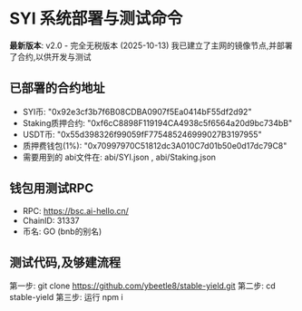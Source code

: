# SYI 系统部署与测试命令

**最新版本**: v2.0 - 完全无税版本 (2025-10-13) 我已建立了主网的镜像节点,并部署了合约,以供开发与测试

## 已部署的合约地址
 - SYI币: "0x92e3cf3b7f6B08CDBA0907f5Ea0414bF55df2d92"
 - Staking质押合约: "0xf6cC8898F119194CA4938c5f6564a20d9bc734bB"
 - USDT币: "0x55d398326f99059fF775485246999027B3197955"
 - 质押费钱包(1%): "0x70997970C51812dc3A010C7d01b50e0d17dc79C8"
 - 需要用到的 abi文件在: abi/SYI.json , abi/Staking.json


## 钱包用测试RPC 
 - RPC: https://bsc.ai-hello.cn/
 - ChainID:	31337
 - 币名:  GO (bnb的别名)

## 测试代码,及够建流程

 第一步:  git clone https://github.com/ybeetle8/stable-yield.git
 第二步:  cd stable-yield
 第三步:  运行 npm i 


